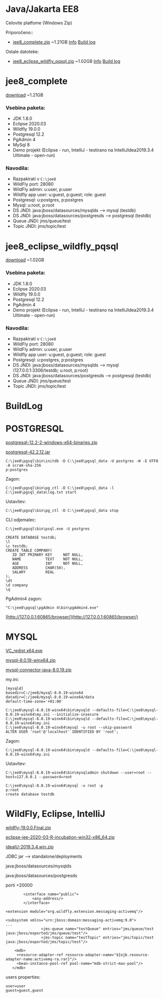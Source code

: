 # Java/Jakarta EE8
Celovite platfome (Windows Zip)

Priporočeno::
- [jee8_complete.zip](https://drive.google.com/file/d/17eaRgtX3xyCR39o6S38pIQxL8qVl-FMl/view?usp=sharing) ~1.21GB [Info](#jee8_complete) [Build log](#BuildLog)

Ostale datoteke:

- [jee8_eclipse_wildfly_pqsql.zip](https://drive.google.com/file/d/1B7RGmexwOqGShq0WL0AI7EK8txbP4MAt/view?usp=sharing) ~1.02GB [Info](#jee8_eclipse_wildfly_pqsql) [Build log](#BuildLog)



# jee8_complete
[download](https://drive.google.com/file/d/17eaRgtX3xyCR39o6S38pIQxL8qVl-FMl/view?usp=sharing) ~1.21GB

### Vsebina paketa:
- JDK 1.8.0
- Eclipse 2020.03
- Wildfly 19.0.0
- Postgresql 12.2
- PgAdmin 4
- MySql 8
- Demo projekt (Eclipse - run, IntelliJ - testirano na IntelliJIdea2019.3.4 Ultimate - open-run)

### Navodila:

- Razpakirati v `C:\jee8`
- WildFly port: 28080
- WildFly admin: u:user, p:user
- Wildfly app user: u:guest, p:guest; role: guest
- Postgresql: u:postgres, p:postgres
- Mysql: u:root, p:root
- DS JNDI: java:jboss/datasources/mysqlds --> mysql (testdb)
- DS JNDI: java:jboss/datasources/postgresds --> postgresql (testdb)
- Queue JNDI: jms/queue/test
- Topic JNDI: jms/topic/test


# jee8_eclipse_wildfly_pqsql
[download](https://drive.google.com/file/d/1B7RGmexwOqGShq0WL0AI7EK8txbP4MAt/view?usp=sharing) ~1.02GB

### Vsebina paketa:
- JDK 1.8.0
- Eclipse 2020.03
- Wildfly 19.0.0
- Postgresql 12.2
- PgAdmin 4
- Demo projekt (Eclipse - run, IntelliJ - testirano na IntelliJIdea2019.3.4 Ultimate - open-run)

### Navodila:

- Razpakirati v `C:\jee8`
- WildFly port: 28080
- WildFly admin: u:user, p:user
- Wildfly app user: u:guest, p:guest; role: guest
- Postgresql: u:postgres, p:postgres
- DS JNDI: java:jboss/datasources/mysqlds --> mysql (127.0.0.1:3306/testdb; u:root, p:root)
- DS JNDI: java:jboss/datasources/postgresds --> postgresql (testdb)
- Queue JNDI: jms/queue/test
- Topic JNDI: jms/topic/test


# BuildLog

POSTGRESQL
==========
[postgresql-12.2-2-windows-x64-binaries.zip](https://www.enterprisedb.com/download-postgresql-binaries)

[postgresql-42.2.12.jar](https://jdbc.postgresql.org/download.html)

```
C:\jee8\pgsql\bin\initdb -D C:\jee8\pgsql_data -U postgres -W -E UTF8 -A scram-sha-256
p:postgres
```

Zagon:
```
C:\jee8\pgsql\bin\pg_ctl -D C:\jee8\pgsql_data -l C:\jee8\pgsql_data\log.txt start
```

Ustavitev:
```
C:\jee8\pgsql\bin\pg_ctl -D C:\jee8\pgsql_data stop
```

CLI odjemalec:
```
C:\jee8\pgsql\bin\psql.exe -U postgres
```

```
CREATE DATABASE testdb;
\l
\c testdb;
CREATE TABLE COMPANY(
   ID INT PRIMARY KEY     NOT NULL,
   NAME           TEXT    NOT NULL,
   AGE            INT     NOT NULL,
   ADDRESS        CHAR(50),
   SALARY         REAL
);
\dt
\d company
\q
```

PgAdmin4 zagon:
```
"C:\jee8\pgsql\pgAdmin 4\bin\pgAdmin4.exe"
```
[http://127.0.0.1:60865/browser/](http://127.0.0.1:60865/browser/)

MYSQL
=====
[VC_redist.x64.exe](https://support.microsoft.com/en-us/help/2977003/the-latest-supported-visual-c-downloads)

[mysql-8.0.19-winx64.zip](https://dev.mysql.com/downloads/mysql/)

[mysql-connector-java-8.0.19.zip](https://dev.mysql.com/downloads/connector/j/)

my.ini:
```
[mysqld]
basedir=C:/jee8/mysql-8.0.19-winx64
datadir=C:/jee8/mysql-8.0.19-winx64/data
default-time-zone='+01:00'
```

```
C:\jee8\mysql-8.0.19-winx64\bin\mysqld --defaults-file=C:\jee8\mysql-8.0.19-winx64\my.ini --initialize-insecure
C:\jee8\mysql-8.0.19-winx64\bin\mysqld --defaults-file=C:\jee8\mysql-8.0.19-winx64\my.ini
C:\jee8\mysql-8.0.19-winx64\mysql -u root --skip-password
ALTER USER 'root'@'localhost' IDENTIFIED BY 'root';
```
Zagon:
```
C:\jee8\mysql-8.0.19-winx64\bin\mysqld --defaults-file=C:\jee8\mysql-8.0.19-winx64\my.ini
```

Ustavitev:
```
C:\jee8\mysql-8.0.19-winx64\bin\mysqladmin shutdown --user=root --host=127.0.0.1 --password=root
```

```
C:\jee8\mysql-8.0.19-winx64\mysql -u root -p
p:root
create database testdb
```


WildFly, Eclipse, IntelliJ
==========================

[wildfly-19.0.0.Final.zip](https://wildfly.org/downloads/)

[eclipse-jee-2020-03-R-incubation-win32-x86_64.zip](https://www.eclipse.org/downloads/packages/)

[ideaIU-2019.3.4.win.zip](https://www.jetbrains.com/idea/download/download-thanks.html?platform=windowsZip)

JDBC jar --> standalone/deployments

java:jboss/datasources/mysqlds

java:jboss/datasources/postgresds

porti +20000

```
        <interface name="public">
            <any-address/>
        </interface>
```

```
<extension module="org.wildfly.extension.messaging-activemq"/>
```

```
<subsystem xmlns="urn:jboss:domain:messaging-activemq:9.0">
...
				<jms-queue name="testQueue" entries="jms/queue/test java:jboss/exported/jms/queue/test"/>
				<jms-topic name="testTopic" entries="jms/topic/test java:jboss/exported/jms/topic/test"/>
```

```
	<mdb>
     <resource-adapter-ref resource-adapter-name="${ejb.resource-adapter-name:activemq-ra.rar}"/>
     <bean-instance-pool-ref pool-name="mdb-strict-max-pool"/>
   </mdb>
```

users properties:

```
user=user
guest=guest,guest
```

